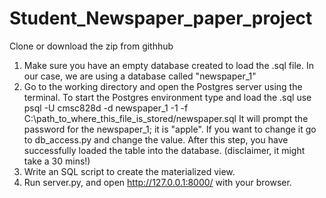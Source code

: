 # Student_Newspaper_paper_project
Clone or download the zip from githhub
1. Make sure you have an empty database created to load the .sql file.  In our case, we are using a database called "newspaper_1"
2. Go to the working directory and open the Postgres server using the terminal. 
        To start the Postgres environment type and load the .sql use
			psql -U cmsc828d -d newspaper_1 -1 -f  C:\path_to_where_this_file_is_stored/newspaper.sql
        It will prompt the password for the newspaper_1; it is "apple". If you want to change it go to db_access.py and change the value.
After this step, you have successfully loaded the table into the database. (disclaimer, it might take a 30 mins!)
3. Write an SQL script to create the materialized view.
5. Run server.py, and open http://127.0.0.1:8000/ with your browser.

